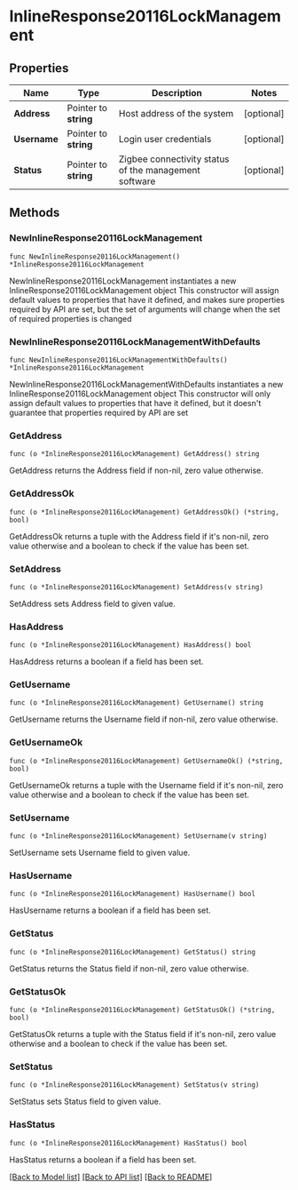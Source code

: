 # InlineResponse20116LockManagement

## Properties

Name | Type | Description | Notes
------------ | ------------- | ------------- | -------------
**Address** | Pointer to **string** | Host address of the system | [optional] 
**Username** | Pointer to **string** | Login user credentials | [optional] 
**Status** | Pointer to **string** | Zigbee connectivity status of the management software | [optional] 

## Methods

### NewInlineResponse20116LockManagement

`func NewInlineResponse20116LockManagement() *InlineResponse20116LockManagement`

NewInlineResponse20116LockManagement instantiates a new InlineResponse20116LockManagement object
This constructor will assign default values to properties that have it defined,
and makes sure properties required by API are set, but the set of arguments
will change when the set of required properties is changed

### NewInlineResponse20116LockManagementWithDefaults

`func NewInlineResponse20116LockManagementWithDefaults() *InlineResponse20116LockManagement`

NewInlineResponse20116LockManagementWithDefaults instantiates a new InlineResponse20116LockManagement object
This constructor will only assign default values to properties that have it defined,
but it doesn't guarantee that properties required by API are set

### GetAddress

`func (o *InlineResponse20116LockManagement) GetAddress() string`

GetAddress returns the Address field if non-nil, zero value otherwise.

### GetAddressOk

`func (o *InlineResponse20116LockManagement) GetAddressOk() (*string, bool)`

GetAddressOk returns a tuple with the Address field if it's non-nil, zero value otherwise
and a boolean to check if the value has been set.

### SetAddress

`func (o *InlineResponse20116LockManagement) SetAddress(v string)`

SetAddress sets Address field to given value.

### HasAddress

`func (o *InlineResponse20116LockManagement) HasAddress() bool`

HasAddress returns a boolean if a field has been set.

### GetUsername

`func (o *InlineResponse20116LockManagement) GetUsername() string`

GetUsername returns the Username field if non-nil, zero value otherwise.

### GetUsernameOk

`func (o *InlineResponse20116LockManagement) GetUsernameOk() (*string, bool)`

GetUsernameOk returns a tuple with the Username field if it's non-nil, zero value otherwise
and a boolean to check if the value has been set.

### SetUsername

`func (o *InlineResponse20116LockManagement) SetUsername(v string)`

SetUsername sets Username field to given value.

### HasUsername

`func (o *InlineResponse20116LockManagement) HasUsername() bool`

HasUsername returns a boolean if a field has been set.

### GetStatus

`func (o *InlineResponse20116LockManagement) GetStatus() string`

GetStatus returns the Status field if non-nil, zero value otherwise.

### GetStatusOk

`func (o *InlineResponse20116LockManagement) GetStatusOk() (*string, bool)`

GetStatusOk returns a tuple with the Status field if it's non-nil, zero value otherwise
and a boolean to check if the value has been set.

### SetStatus

`func (o *InlineResponse20116LockManagement) SetStatus(v string)`

SetStatus sets Status field to given value.

### HasStatus

`func (o *InlineResponse20116LockManagement) HasStatus() bool`

HasStatus returns a boolean if a field has been set.


[[Back to Model list]](../README.md#documentation-for-models) [[Back to API list]](../README.md#documentation-for-api-endpoints) [[Back to README]](../README.md)


